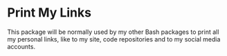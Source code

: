 # Print My Links

This package will be normally used by my other Bash packages to print all my personal links, like to my site,
code repositories and to my social media accounts.
